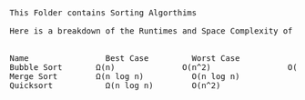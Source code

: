 <pre>
This Folder contains Sorting Algorthims

Here is a breakdown of the Runtimes and Space Complexity of the main Sorting Algorthims included here


Name                Best Case         Worst Case            Average Case            Space Complexity
Bubble Sort	      Ω(n)	            O(n^2)	              O(n^2)	                O(1)
Merge Sort	      Ω(n log n)	      O(n log n)	          O(n log n)	            O(n)
Quicksort	        Ω(n log n)	      O(n^2)	              O(n log)	              O(log n)
</pre>
